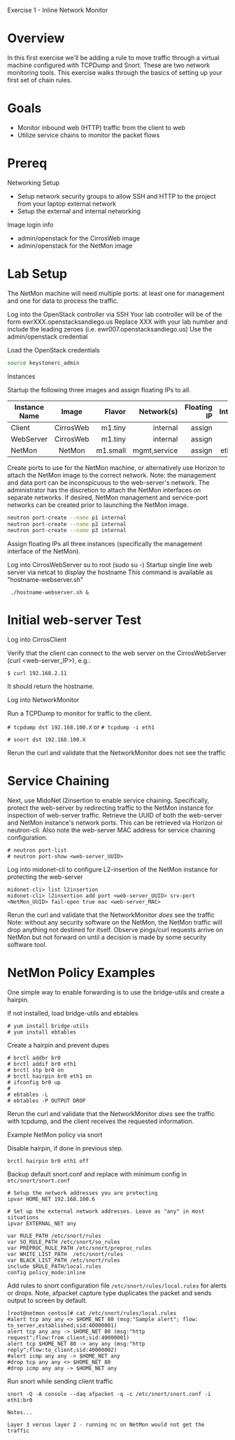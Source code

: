 
Exercise 1 - Inline Network Monitor

# Overview

In this first exercise we'll be adding a rule to move traffic through a virtual machine configured with TCPDump and Snort. These are two network monitoring tools. This exercise walks through the basics of setting up your first set of chain rules.

# Goals

  * Monitor inbound web (HTTP) traffic from the client to web
  * Utilize service chains to monitor the packet flows

# Prereq
Networking Setup
  * Setup network security groups to allow SSH and HTTP to the project from your laptop external network
  * Setup the external and internal networking

Image login info

  * admin/openstack for the CirrosWeb image
  * admin/openstack for the NetMon image

# Lab Setup

The NetMon machine will need multiple ports: at least one for management and one for data to process the traffic.

Log into the OpenStack controller via SSH
Your lab controller will be of the form ewrXXX.openstacksandiego.us
Replace XXX with your lab number and include the leading zeroes (i.e. ewr007.openstacksandiego.us)
Use the admin/openstack credential

Load the OpenStack credentials
```bash
source keystonerc_admin
```

Instances

Startup the following three images and assign floating IPs to all.

| Instance Name | Image         | Flavor  | Network(s)      | Floating IP | Interfaces          |
| ------------- |:-------------:| -------:|----------------:|------------:|--------------------:|
| Client        | CirrosWeb     | m1.tiny | internal        |  assign     | eth0                |
| WebServer     | CirrosWeb     | m1.tiny | internal        |  assign     | eth0                |
| NetMon        | NetMon        | m1.small| mgmt,service    |  assign     | eth0, eth1          |

Create ports to use for the NetMon machine, or alternatively use Horizon to attach the NetMon image to the correct network.
Note: the management and data port can be inconspicuous to the web-server's network. The administrator has the discretion to attach the NetMon interfaces on separate networks. If desired, NetMon management and service-port networks can be created prior to launching the NetMon image.

```bash
neutron port-create --name p1 internal
neutron port-create --name p2 internal
neutron port-create --name p3 internal
```

Assign floating IPs all three instances (specifically the management interface of the NetMon).

Log into CirrosWebServer
su to root (sudo su -)
Startup single line web server via netcat to display the hostname
This command is available as "hostname-webserver.sh"

``` ./hostname-webserver.sh &```

# Initial web-server Test

Log into CirrosClient

Verify that the client can connect to the web server on the CirrosWebServer (curl <web-server_IP>), e.g.:

```$ curl 192.168.2.11```

It should return the hostname.


Log into NetworkMonitor 

Run a TCPDump to monitor for traffic to the client.

```# tcpdump dst 192.168.100.X```
or
```# tcpdump -i eth1```

```# snort dst 192.168.100.X```


Rerun the curl and validate that the NetworkMonitor does not see the traffic


# Service Chaining

Next, use MidoNet l2insertion to enable service chaining. Specifically, protect the web-server by redirecting traffic to the NetMon instance for inspection of web-server traffic.
Retrieve the UUID of both the web-server and NetMon instance's network ports. This can be retrieved via Horizon or neutron-cli. Also note the web-server MAC address for service chaining configuration.

```
# neutron port-list
# neutron port-show <web-server_UUID>
```

Log into midonet-cli to configure L2-insertion of the NetMon instance for protecting the web-server
```# midonet-cli
midonet-cli> list l2insertion
midonet-cli> l2insertion add port <web-server_UUID> srv-port <NetMon_UUID> fail-open true mac <web-server_MAC> 
```

Rerun the curl and validate that the NetworkMonitor _does_ see the traffic
Note: without any security software on the NetMon, the NetMon traffic will drop anything not destined for itself. Observe pings/curl requests arrive on NetMon but not forward on until a decision is made by some security software tool. 

#  NetMon Policy Examples

One simple way to enable forwarding is to use the bridge-utils and create a hairpin.

If not installed, load bridge-utils and ebtables
```
# yum install bridge-utils
# yum install ebtables 
```

Create a hairpin and prevent dupes
```
# brctl addbr br0
# brctl addif br0 eth1
# brctl stp br0 on
# brctl hairpin br0 eth1 on
# ifconfig br0 up
#
# ebtables -L
# ebtables -P OUTPUT DROP
```

Rerun the curl and validate that the NetworkMonitor _does_ see the traffic with tcpdump, and the client receives the requested information.

Example NetMon policy via snort

Disable hairpin, if done in previous step.
```
brctl hairpin br0 eth1 off
```
Backup default snort.conf and replace with minimum config in `etc/snort/snort.conf`
```
# Setup the network addresses you are protecting
ipvar HOME_NET 192.168.100.6

# Set up the external network addresses. Leave as "any" in most situations
ipvar EXTERNAL_NET any

var RULE_PATH /etc/snort/rules
var SO_RULE_PATH /etc/snort/so_rules
var PREPROC_RULE_PATH /etc/snort/preproc_rules
var WHITE_LIST_PATH  /etc/snort/rules
var BLACK_LIST_PATH /etc/snort/rules
include $RULE_PATH/local.rules
config policy_mode:inline
```

Add rules to snort configuration file `/etc/snort/rules/local.rules` for alerts or drops. Note, afpacket capture type duplicates the packet and sends output to screen by default.

```
[root@netmon centos]# cat /etc/snort/rules/local.rules 
#alert tcp any any <> $HOME_NET 80 (msg:"Sample alert"; flow: to_server,established;sid:40000001) 
alert tcp any any -> $HOME_NET 80 (msg:"http request";flow:from_client;sid:40000001)
alert tcp $HOME_NET 80 -> any any (msg:"http reply";flow:to_client;sid:40000002)
#alert icmp any any -> $HOME_NET any
#drop tcp any any <> $HOME_NET 80
#drop icmp any any -> $HOME_NET any
```
Run snort while sending client traffic
```
snort -Q -A console --daq afpacket -q -c /etc/snort/snort.conf -i eth1:br0
```

```
Notes...

Layer 3 versus layer 2 - running nc on NetMon would not get the traffic





